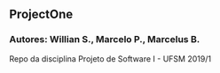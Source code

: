 ## ProjectOne
### Autores: Willian S., Marcelo P., Marcelus B.

Repo da disciplina Projeto de Software I - UFSM 2019/1
